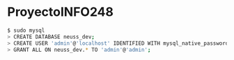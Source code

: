# ProyectoINFO248 

~~~bash
$ sudo mysql
> CREATE DATABASE neuss_dev;
> CREATE USER 'admin'@'localhost' IDENTIFIED WITH mysql_native_password BY 'admin';
> GRANT ALL ON neuss_dev.* TO 'admin'@'admin';
~~~
